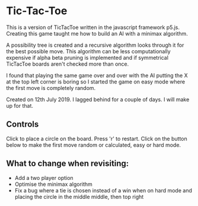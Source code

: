 # Tic-Tac-Toe
This is a version of TicTacToe written in the javascript framework p5.js. Creating this game taught me how to build an AI with a 
minimax algorithm.

A possibility tree is created and a recursive algorithm looks through it for the best possible move. This algorithm can be less 
computationally expensive if alpha beta pruning is implemented and if symmetrical TicTacToe boards aren't checked more than once.

I found that playing the same game over and over with the AI putting the X at the top left corner is boring so I started the game on easy 
mode where the first move is completely random.

Created on 12th July 2019. I lagged behind for a couple of days. I will make up for that.

## Controls
Click to place a circle on the board. Press 'r' to restart. Click on the button below to make the first move random or calculated, easy or hard mode.

## What to change when revisiting:
- Add a two player option
- Optimise the minimax algorithm
- Fix a bug where a tie is chosen instead of a win when on hard mode and placing the circle in the middle middle, then top right
